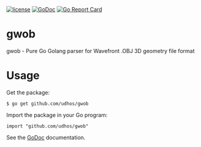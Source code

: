 [![license](http://img.shields.io/badge/license-MIT-blue.svg)](https://github.com/udhos/gwob/blob/master/LICENSE)
[![GoDoc](https://godoc.org/github.com/udhos/gwob?status.svg)](http://godoc.org/github.com/udhos/gwob)
[![Go Report Card](https://goreportcard.com/badge/github.com/udhos/gwob)](https://goreportcard.com/report/github.com/udhos/gwob)

# gwob
gwob - Pure Go Golang parser for Wavefront .OBJ 3D geometry file format

Usage
=====

Get the package:

    $ go get github.com/udhos/gwob

Import the package in your Go program:

    import "github.com/udhos/gwob" 

See the [GoDoc](http://godoc.org/github.com/udhos/gwob) documentation.
